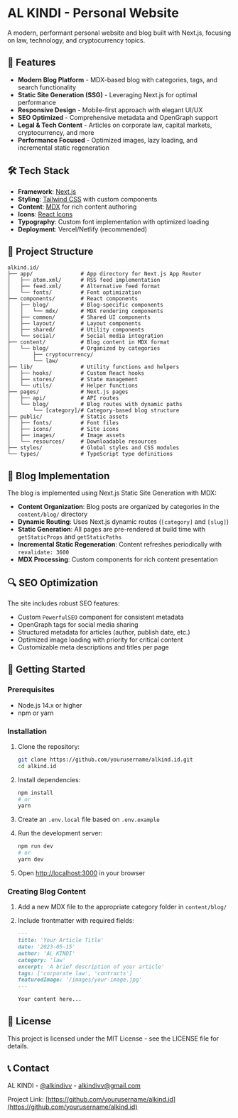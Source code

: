 # AL KINDI - Personal Website

A modern, performant personal website and blog built with Next.js, focusing on law, technology, and cryptocurrency topics.

## 🚀 Features

- **Modern Blog Platform** - MDX-based blog with categories, tags, and search functionality
- **Static Site Generation (SSG)** - Leveraging Next.js for optimal performance
- **Responsive Design** - Mobile-first approach with elegant UI/UX
- **SEO Optimized** - Comprehensive metadata and OpenGraph support
- **Legal & Tech Content** - Articles on corporate law, capital markets, cryptocurrency, and more
- **Performance Focused** - Optimized images, lazy loading, and incremental static regeneration

## 🛠️ Tech Stack

- **Framework**: [Next.js](https://nextjs.org/)
- **Styling**: [Tailwind CSS](https://tailwindcss.com/) with custom components
- **Content**: [MDX](https://mdxjs.com/) for rich content authoring
- **Icons**: [React Icons](https://react-icons.github.io/react-icons/)
- **Typography**: Custom font implementation with optimized loading
- **Deployment**: Vercel/Netlify (recommended)

## 📁 Project Structure

```
alkind.id/
├── app/               # App directory for Next.js App Router
│   ├── atom.xml/      # RSS feed implementation
│   ├── feed.xml/      # Alternative feed format
│   └── fonts/         # Font optimization
├── components/        # React components
│   ├── blog/          # Blog-specific components
│   │   └── mdx/       # MDX rendering components
│   ├── common/        # Shared UI components
│   ├── layout/        # Layout components
│   ├── shared/        # Utility components
│   └── social/        # Social media integration
├── content/           # Blog content in MDX format
│   └── blog/          # Organized by categories
│       ├── cryptocurrency/
│       └── law/
├── lib/               # Utility functions and helpers
│   ├── hooks/         # Custom React hooks
│   ├── stores/        # State management
│   └── utils/         # Helper functions
├── pages/             # Next.js pages
│   ├── api/           # API routes
│   └── blog/          # Blog routes with dynamic paths
│       └── [category]/# Category-based blog structure
├── public/            # Static assets
│   ├── fonts/         # Font files
│   ├── icons/         # Site icons
│   ├── images/        # Image assets
│   └── resources/     # Downloadable resources
├── styles/            # Global styles and CSS modules
└── types/             # TypeScript type definitions
```

## 📝 Blog Implementation

The blog is implemented using Next.js Static Site Generation with MDX:

- **Content Organization**: Blog posts are organized by categories in the `content/blog/` directory
- **Dynamic Routing**: Uses Next.js dynamic routes (`[category]` and `[slug]`)
- **Static Generation**: All pages are pre-rendered at build time with `getStaticProps` and `getStaticPaths`
- **Incremental Static Regeneration**: Content refreshes periodically with `revalidate: 3600`
- **MDX Processing**: Custom components for rich content presentation

## 🔍 SEO Optimization

The site includes robust SEO features:

- Custom `PowerfulSEO` component for consistent metadata
- OpenGraph tags for social media sharing
- Structured metadata for articles (author, publish date, etc.)
- Optimized image loading with priority for critical content
- Customizable meta descriptions and titles per page

## 🚀 Getting Started

### Prerequisites

- Node.js 14.x or higher
- npm or yarn

### Installation

1. Clone the repository:

   ```bash
   git clone https://github.com/yourusername/alkind.id.git
   cd alkind.id
   ```

2. Install dependencies:

   ```bash
   npm install
   # or
   yarn
   ```

3. Create an `.env.local` file based on `.env.example`

4. Run the development server:

   ```bash
   npm run dev
   # or
   yarn dev
   ```

5. Open [http://localhost:3000](http://localhost:3000) in your browser

### Creating Blog Content

1. Add a new MDX file to the appropriate category folder in `content/blog/`
2. Include frontmatter with required fields:

   ```md
   ---
   title: 'Your Article Title'
   date: '2023-05-15'
   author: 'AL KINDI'
   category: 'law'
   excerpt: 'A brief description of your article'
   tags: ['corporate law', 'contracts']
   featuredImage: '/images/your-image.jpg'
   ---

   Your content here...
   ```

## 📄 License

This project is licensed under the MIT License - see the LICENSE file for details.

## 📞 Contact

AL KINDI - [@alkindivv](https://twitter.com/alkindivv) - alkindivv@gmail.com

Project Link: [https://github.com/yourusername/alkind.id](https://github.com/yourusername/alkind.id)
